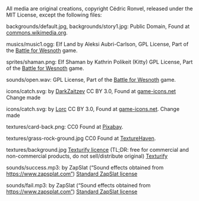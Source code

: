 All media are original creations, copyright Cédric Ronvel, released under the MIT License,
except the following files:

backgrounds/default.jpg, backgrounds/story1.jpg:
Public Domain,
Found at [commons.wikimedia.org](https://commons.wikimedia.org).

musics/music1.ogg:
Elf Land by Aleksi Aubri-Carlson,
GPL License,
Part of the [Battle for Wesnoth](http://wesnoth.org) game.

sprites/shaman.png:
Elf Shaman by Kathrin Polikeit (Kitty)
GPL License,
Part of the [Battle for Wesnoth](http://wesnoth.org) game.

sounds/open.wav:
GPL License,
Part of the [Battle for Wesnoth](http://wesnoth.org) game.

icons/catch.svg:
by [DarkZaitzev](https://darkzaitzev.deviantart.com)
CC BY 3.0,
Found at [game-icons.net](http://game-icons.net)
Change made

icons/catch.svg:
by [Lorc](http://lorcblog.blogspot.fr)
CC BY 3.0,
Found at [game-icons.net](http://game-icons.net).
Change made

textures/card-back.png:
CC0
Found at [Pixabay](https://pixabay.com/).

textures/grass-rock-ground.jpg
CC0
Found at [TextureHaven](https://texturehaven.com/).

textures/background.jpg
[Texturify licence](https://texturify.com/pages/terms-of-use.html) (TL;DR: free for commercial and non-commercial products, do not sell/distribute original)
[Texturify](https://texturify.com/)

sounds/success.mp3:
by ZapSlat (“Sound effects obtained from https://www.zapsplat.com”)
[Standard ZapSlat license](https://www.zapsplat.com/license-type/standard-license/)

sounds/fail.mp3:
by ZapSlat (“Sound effects obtained from https://www.zapsplat.com”)
[Standard ZapSlat license](https://www.zapsplat.com/license-type/standard-license/)


